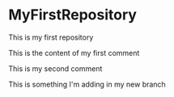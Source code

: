 # MyFirstRepository
This is my first repository

This is the content of my first comment

This is my second comment

This is something I'm adding in my new branch
